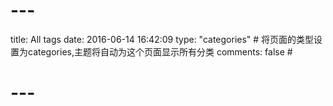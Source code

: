 # ---
title: All tags
date: 2016-06-14 16:42:09
type: "categories" # 将页面的类型设置为categories,主题将自动为这个页面显示所有分类
comments: false #
# ---
